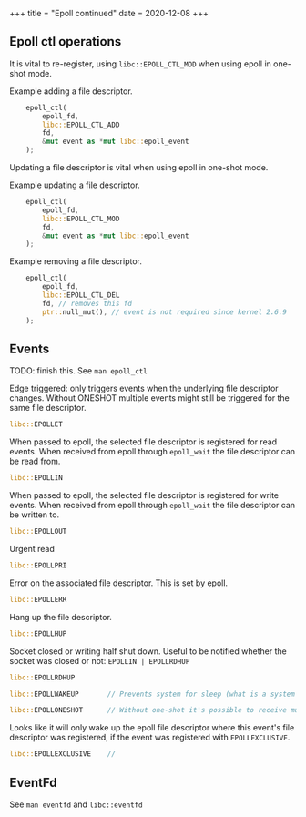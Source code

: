 +++
title = "Epoll continued"
date = 2020-12-08
+++


## Epoll ctl operations

It is vital to re-register, using `libc::EPOLL_CTL_MOD` when using epoll in
one-shot mode.

Example adding a file descriptor.

```rust
    epoll_ctl(
        epoll_fd,
        libc::EPOLL_CTL_ADD
        fd,
        &mut event as *mut libc::epoll_event
    );
```

Updating a file descriptor is vital when using epoll in one-shot mode.

Example updating a file descriptor.

```rust
    epoll_ctl(
        epoll_fd,
        libc::EPOLL_CTL_MOD
        fd,
        &mut event as *mut libc::epoll_event
    );
```

Example removing a file descriptor.

```rust
    epoll_ctl(
        epoll_fd,
        libc::EPOLL_CTL_DEL
        fd, // removes this fd
        ptr::null_mut(), // event is not required since kernel 2.6.9
    );
```

## Events

TODO: finish this. 
See `man epoll_ctl`

Edge triggered: only triggers events when the underlying file descriptor
changes.
Without ONESHOT multiple events might still be triggered for the same file
descriptor.

```rust
libc::EPOLLET
```

When passed to epoll, the selected file descriptor is registered for read events.
When received from epoll through `epoll_wait` the file descriptor can be read from.

```rust
libc::EPOLLIN
```

When passed to epoll, the selected file descriptor is registered for write events.
When received from epoll through `epoll_wait` the file descriptor can be written to.

```rust
libc::EPOLLOUT
```

Urgent read
```rust
libc::EPOLLPRI
```

Error on the associated file descriptor.
This is set by epoll. 
```rust
libc::EPOLLERR
```

Hang up the file descriptor.
```rust
libc::EPOLLHUP
```

Socket closed or writing half shut down.
Useful to be notified whether the socket was closed or not: `EPOLLIN | EPOLLRDHUP`
```rust
libc::EPOLLRDHUP
```

```rust
libc::EPOLLWAKEUP       // Prevents system for sleep (what is a system here?)
```

```rust
libc::EPOLLONESHOT      // Without one-shot it's possible to receive multiple events
```

Looks like it will only wake up the epoll file descriptor where this event's
file descriptor was registered, if the event was registered with `EPOLLEXCLUSIVE`.
```rust
libc::EPOLLEXCLUSIVE    // 
```

## EventFd

See `man eventfd` and `libc::eventfd`
